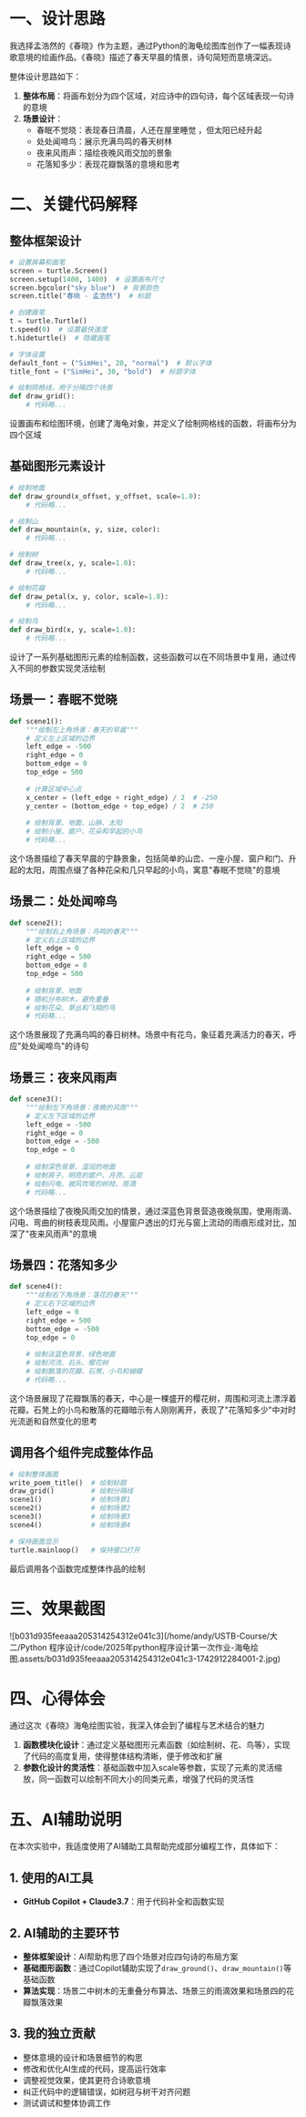 # 一、设计思路

我选择孟浩然的《春晓》作为主题，通过Python的海龟绘图库创作了一幅表现诗歌意境的绘画作品。《春晓》描述了春天早晨的情景，诗句简短而意境深远。

整体设计思路如下：
1. **整体布局**：将画布划分为四个区域，对应诗中的四句诗，每个区域表现一句诗的意境
2. **场景设计**：
   - 春眠不觉晓：表现春日清晨，人还在屋里睡觉 ，但太阳已经升起
   - 处处闻啼鸟：展示充满鸟鸣的春天树林
   - 夜来风雨声：描绘夜晚风雨交加的景象
   - 花落知多少：表现花瓣飘落的意境和思考

# 二、关键代码解释

## 整体框架设计

```python
# 设置屏幕和画笔
screen = turtle.Screen()
screen.setup(1400, 1400)  # 设置画布尺寸
screen.bgcolor("sky blue")  # 背景颜色
screen.title("春晓 - 孟浩然")  # 标题

# 创建画笔
t = turtle.Turtle()
t.speed(0)  # 设置最快速度
t.hideturtle()  # 隐藏画笔

# 字体设置
default_font = ("SimHei", 20, "normal")  # 默认字体
title_font = ("SimHei", 30, "bold")  # 标题字体

# 绘制网格线，用于分隔四个场景
def draw_grid():
    # 代码略...
```

设置画布和绘图环境，创建了海龟对象，并定义了绘制网格线的函数，将画布分为四个区域

## 基础图形元素设计

```python
# 绘制地面
def draw_ground(x_offset, y_offset, scale=1.0):
    # 代码略...

# 绘制山
def draw_mountain(x, y, size, color):
    # 代码略...

# 绘制树
def draw_tree(x, y, scale=1.0):
    # 代码略...

# 绘制花瓣
def draw_petal(x, y, color, scale=1.0):
    # 代码略...

# 绘制鸟
def draw_bird(x, y, scale=1.0):
    # 代码略...
```

设计了一系列基础图形元素的绘制函数，这些函数可以在不同场景中复用，通过传入不同的参数实现灵活绘制

## 场景一：春眠不觉晓

```python
def scene1():
    """绘制左上角场景：春天的早晨"""
    # 定义左上区域的边界
    left_edge = -500
    right_edge = 0
    bottom_edge = 0
    top_edge = 500
    
    # 计算区域中心点
    x_center = (left_edge + right_edge) / 2  # -250
    y_center = (bottom_edge + top_edge) / 2  # 250
    
    # 绘制背景、地面、山脉、太阳
    # 绘制小屋、窗户、花朵和早起的小鸟
    # 代码略...
```

这个场景描绘了春天早晨的宁静景象，包括简单的山峦、一座小屋、窗户和门、升起的太阳，周围点缀了各种花朵和几只早起的小鸟，寓意"春眠不觉晓"的意境

## 场景二：处处闻啼鸟

```python
def scene2():
    """绘制右上角场景：鸟鸣的春天"""
    # 定义右上区域的边界
    left_edge = 0
    right_edge = 500
    bottom_edge = 0
    top_edge = 500
    
    # 绘制背景、地面
    # 随机分布树木，避免重叠
    # 绘制花朵、草丛和飞翔的鸟
    # 代码略...
```

这个场景展现了充满鸟鸣的春日树林。场景中有花鸟，象征着充满活力的春天，呼应"处处闻啼鸟"的诗句

## 场景三：夜来风雨声

```python
def scene3():
    """绘制左下角场景：夜晚的风雨"""
    # 定义左下区域的边界
    left_edge = -500
    right_edge = 0
    bottom_edge = -500
    top_edge = 0
    
    # 绘制深色背景、湿润的地面
    # 绘制房子、明亮的窗户、月亮、云层
    # 绘制闪电、被风吹弯的树枝、雨滴
    # 代码略...
```

这个场景描绘了夜晚风雨交加的情景，通过深蓝色背景营造夜晚氛围，使用雨滴、闪电、弯曲的树枝表现风雨。小屋窗户透出的灯光与窗上流动的雨痕形成对比，加深了"夜来风雨声"的意境

## 场景四：花落知多少

```python
def scene4():
    """绘制右下角场景：落花的春天"""
    # 定义右下区域的边界
    left_edge = 0
    right_edge = 500
    bottom_edge = -500
    top_edge = 0
    
    # 绘制淡蓝色背景、绿色地面
    # 绘制河流、石头、樱花树
    # 绘制飘落的花瓣、石凳、小鸟和蝴蝶
    # 代码略...
```

这个场景展现了花瓣飘落的春天，中心是一棵盛开的樱花树，周围和河流上漂浮着花瓣。石凳上的小鸟和散落的花瓣暗示有人刚刚离开，表现了"花落知多少"中对时光流逝和自然变化的思考

## 调用各个组件完成整体作品

```python
# 绘制整体画面
write_poem_title()  # 绘制标题
draw_grid()         # 绘制分隔线
scene1()            # 绘制场景1
scene2()            # 绘制场景2
scene3()            # 绘制场景3
scene4()            # 绘制场景4

# 保持画面显示
turtle.mainloop()   # 保持窗口打开
```

最后调用各个函数完成整体作品的绘制

# 三、效果截图

![b031d935feeaaa205314254312e041c3](/home/andy/USTB-Course/大二/Python 程序设计/code/2025年python程序设计第一次作业-海龟绘图.assets/b031d935feeaaa205314254312e041c3-1742912284001-2.jpg)

# 四、心得体会

通过这次《春晓》海龟绘图实验，我深入体会到了编程与艺术结合的魅力

1. **函数模块化设计**：通过定义基础图形元素函数（如绘制树、花、鸟等），实现了代码的高度复用，使得整体结构清晰，便于修改和扩展
2. **参数化设计的灵活性**：基础函数中加入scale等参数，实现了元素的灵活缩放，同一函数可以绘制不同大小的同类元素，增强了代码的灵活性

# 五、AI辅助说明

在本次实验中，我适度使用了AI辅助工具帮助完成部分编程工作，具体如下：

## 1. 使用的AI工具

- **GitHub Copilot + Claude3.7**：用于代码补全和函数实现

## 2. AI辅助的主要环节

- **整体框架设计**：AI帮助构思了四个场景对应四句诗的布局方案
- **基础图形函数**：通过Copilot辅助实现了`draw_ground()`、`draw_mountain()`等基础函数
- **算法实现**：场景二中树木的无重叠分布算法、场景三的雨滴效果和场景四的花瓣飘落效果

## 3. 我的独立贡献

- 整体意境的设计和场景细节的构思
- 修改和优化AI生成的代码，提高运行效率
- 调整视觉效果，使其更符合诗歌意境
- 纠正代码中的逻辑错误，如树冠与树干对齐问题
- 测试调试和整体协调工作

